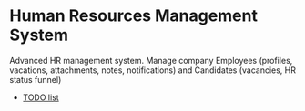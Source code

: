 # Human Resources Management System

Advanced HR management system. Manage company Employees (profiles, vacations, attachments, notes, notifications) and Candidates (vacancies, HR status funnel)

* [TODO list](TODO.md)
